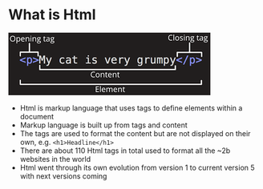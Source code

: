 # What is Html

[![](/assets/html-tag.png)](https://developer.mozilla.org/en-US/docs/Learn/Getting_started_with_the_web/HTML_basics)

* Html is markup language that uses tags to define elements within a document
* Markup language is built up from tags and content
* The tags are used to format the content but are not displayed on their own, e.g. `<h1>Headline</h1>`
* There are about 110 Html tags in total used to format all the ~2b websites in the world
* Html went through its own evolution from version 1 to current version 5 with next versions  coming



